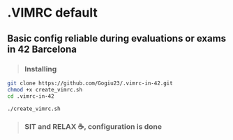 # .VIMRC default
## Basic config reliable during evaluations or exams in 42 Barcelona

> ### Installing

```bash
git clone https://github.com/Gogiu23/.vimrc-in-42.git
chmod +x create_vimrc.sh
cd .vimrc-in-42
```

```bash
./create_vimrc.sh
```

> ### SIT and RELAX ☕️, configuration is done

